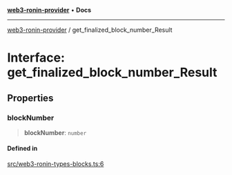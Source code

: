 [**web3-ronin-provider**](../README.md) • **Docs**

***

[web3-ronin-provider](../globals.md) / get\_finalized\_block\_number\_Result

# Interface: get\_finalized\_block\_number\_Result

## Properties

### blockNumber

> **blockNumber**: `number`

#### Defined in

[src/web3-ronin-types-blocks.ts:6](https://github.com/chuacw/web3-ronin-provider/blob/74865f4cc367fda569b2ea12b7ca079db4fcf0a2/src/web3-ronin-types-blocks.ts#L6)
